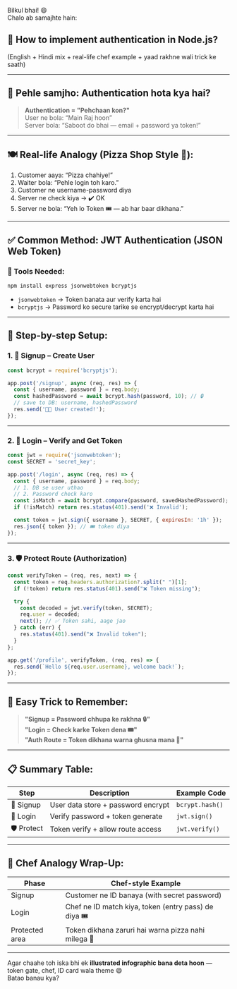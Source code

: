Bilkul bhai! 😄  
Chalo ab samajhte hain:

## 🔐 **How to implement authentication in Node.js?**  
(English + Hindi mix + real-life chef example + yaad rakhne wali trick ke saath)

---

## 🧠 Pehle samjho: Authentication hota kya hai?

> **Authentication = "Pehchaan kon?"**  
> User ne bola: “Main Raj hoon”  
> Server bola: “Saboot do bhai — email + password ya token!”

---

## 🍽️ Real-life Analogy (Pizza Shop Style 🍕):

1. Customer aaya: “Pizza chahiye!”
2. Waiter bola: “Pehle login toh karo.”
3. Customer ne username-password diya
4. Server ne check kiya → ✔️ OK  
5. Server ne bola: “Yeh lo Token 🎟️ — ab har baar dikhana.”

---

## ✅ Common Method: JWT Authentication (JSON Web Token)

### 🔧 Tools Needed:

```bash
npm install express jsonwebtoken bcryptjs
```

- `jsonwebtoken` → Token banata aur verify karta hai  
- `bcryptjs` → Password ko secure tarike se encrypt/decrypt karta hai

---

## 🧱 Step-by-step Setup:

### 1. 🧂 Signup – Create User

```js
const bcrypt = require('bcryptjs');

app.post('/signup', async (req, res) => {
  const { username, password } = req.body;
  const hashedPassword = await bcrypt.hash(password, 10); // 🔒
  // save to DB: username, hashedPassword
  res.send('🧑‍🍳 User created!');
});
```

---

### 2. 🔑 Login – Verify and Get Token

```js
const jwt = require('jsonwebtoken');
const SECRET = 'secret_key';

app.post('/login', async (req, res) => {
  const { username, password } = req.body;
  // 1. DB se user uthao
  // 2. Password check karo
  const isMatch = await bcrypt.compare(password, savedHashedPassword);
  if (!isMatch) return res.status(401).send('❌ Invalid');

  const token = jwt.sign({ username }, SECRET, { expiresIn: '1h' });
  res.json({ token }); // 🎟️ token diya
});
```

---

### 3. 🛡️ Protect Route (Authorization)

```js
const verifyToken = (req, res, next) => {
  const token = req.headers.authorization?.split(" ")[1];
  if (!token) return res.status(401).send("❌ Token missing");

  try {
    const decoded = jwt.verify(token, SECRET);
    req.user = decoded;
    next(); // ✅ Token sahi, aage jao
  } catch (err) {
    res.status(401).send("❌ Invalid token");
  }
};

app.get('/profile', verifyToken, (req, res) => {
  res.send(`Hello ${req.user.username}, welcome back!`);
});
```

---

## 🧠 Easy Trick to Remember:

> **"Signup = Password chhupa ke rakhna 🔒"**  
> **"Login = Check karke Token dena 🎟️"**  
> **"Auth Route = Token dikhana warna ghusna mana 🚫"**

---

## 📋 Summary Table:

| Step         | Description                              | Example Code                |
|--------------|------------------------------------------|-----------------------------|
| 🧂 Signup     | User data store + password encrypt       | `bcrypt.hash()`             |
| 🔑 Login      | Verify password + token generate         | `jwt.sign()`                |
| 🛡️ Protect    | Token verify + allow route access        | `jwt.verify()`              |

---

## 🍕 Chef Analogy Wrap-Up:

| Phase          | Chef-style Example                                       |
|----------------|----------------------------------------------------------|
| Signup         | Customer ne ID banaya (with secret password)             |
| Login          | Chef ne ID match kiya, token (entry pass) de diya 🎟️     |
| Protected area | Token dikhana zaruri hai warna pizza nahi milega 😤       |

---

Agar chaahe toh iska bhi ek **illustrated infographic bana deta hoon** — token gate, chef, ID card wala theme 😄  
Batao banau kya?